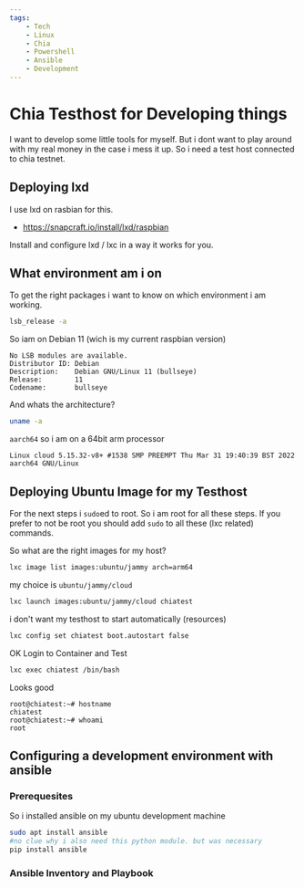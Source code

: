 ```yaml
---
tags:
    - Tech
    - Linux
    - Chia
    - Powershell
    - Ansible
    - Development
---
```


# Chia Testhost for Developing things

I want to develop some little tools for myself.
But i dont want to play around with my real money in the case i mess it up.
So i need a test host connected to chia testnet.

## Deploying lxd

I use lxd on rasbian for this.

- <https://snapcraft.io/install/lxd/raspbian>

Install and configure lxd / lxc in a way it works for you.

## What environment am i on

To get the right packages i want to know on which environment i am working.

```bash
lsb_release -a
```

So iam on Debian 11 (wich is my current raspbian version)

```text
No LSB modules are available.
Distributor ID: Debian
Description:    Debian GNU/Linux 11 (bullseye)
Release:        11
Codename:       bullseye
```

And whats the architecture?

```bash
uname -a
```

`aarch64` so i am on a 64bit arm processor

```text
Linux cloud 5.15.32-v8+ #1538 SMP PREEMPT Thu Mar 31 19:40:39 BST 2022 aarch64 GNU/Linux
```

## Deploying Ubuntu Image for my Testhost

For the next steps i `sudo`ed to root. So i am root for all these steps.
If you prefer to not be root you should add `sudo` to all these (lxc related) commands.

So what are the right images for my host?

```bash
lxc image list images:ubuntu/jammy arch=arm64
```

my choice is `ubuntu/jammy/cloud`

```bash
lxc launch images:ubuntu/jammy/cloud chiatest
```

i don't want my testhost to start automatically (resources)

```bash
lxc config set chiatest boot.autostart false
```

OK Login to Container and Test

```bash
lxc exec chiatest /bin/bash
```

Looks good

```text
root@chiatest:~# hostname
chiatest
root@chiatest:~# whoami
root
```

## Configuring a development environment with ansible

### Prerequesites

So i installed ansible on my ubuntu development machine

```bash
sudo apt install ansible
#no clue why i also need this python module. but was necessary
pip install ansible
```

### Ansible Inventory and Playbook

